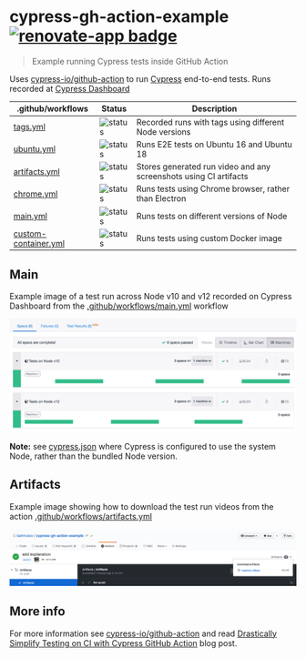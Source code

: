 # cypress-gh-action-example [![renovate-app badge][renovate-badge]][renovate-app]
> Example running Cypress tests inside GitHub Action

Uses [cypress-io/github-action](https://github.com/cypress-io/github-action) to run [Cypress](https://www.cypress.io) end-to-end tests. Runs recorded at [Cypress Dashboard](https://dashboard.cypress.io/projects/yz8qku)

.github/workflows | Status | Description
--- | --- | ---
[tags.yml](.github/workflows/tags.yml) | ![status](https://github.com/bahmutov/cypress-gh-action-example/workflows/tags/badge.svg?branch=master) | Recorded runs with tags using different Node versions
[ubuntu.yml](.github/workflows/ubuntu.yml) | ![status](https://github.com/bahmutov/cypress-gh-action-example/workflows/Ubuntu/badge.svg?branch=master) | Runs E2E tests on Ubuntu 16 and Ubuntu 18
[artifacts.yml](.github/workflows/artifacts.yml) | ![status](https://github.com/bahmutov/cypress-gh-action-example/workflows/Artifacts/badge.svg?branch=master) | Stores generated run video and any screenshots using CI artifacts
[chrome.yml](.github/workflows/chrome.yml) | ![status](https://github.com/bahmutov/cypress-gh-action-example/workflows/E2E%20on%20Chrome/badge.svg?branch=master) | Runs tests using Chrome browser, rather than Electron
[main.yml](.github/workflows/main.yml) | ![status](https://github.com/bahmutov/cypress-gh-action-example/workflows/End-to-end%20tests/badge.svg?branch=master) | Runs tests on different versions of Node
[custom-container.yml](.github/workflows/custom-container.yml) | ![status](https://github.com/bahmutov/cypress-gh-action-example/workflows/Custom%20container/badge.svg?branch=master) | Runs tests using custom Docker image

## Main

Example image of a test run across Node v10 and v12 recorded on Cypress Dashboard from the [.github/workflows/main.yml](.github/workflows/main.yml) workflow

![Dashboard run recording](images/parallel-run.png)

**Note:** see [cypress.json](cypress.json) where Cypress is configured to use the system Node, rather than the bundled Node version.

## Artifacts

Example image showing how to download the test run videos from the action [.github/workflows/artifacts.yml](.github/workflows/artifacts.yml)

![Artifacts](images/artifacts.png)

## More info

For more information see [cypress-io/github-action](https://github.com/cypress-io/github-action) and read [Drastically Simplify Testing on CI with Cypress GitHub Action](https://www.cypress.io/blog/2019/11/20/drastically-simplify-your-testing-with-cypress-github-action/) blog post.

[renovate-badge]: https://img.shields.io/badge/renovate-app-blue.svg
[renovate-app]: https://renovateapp.com/
